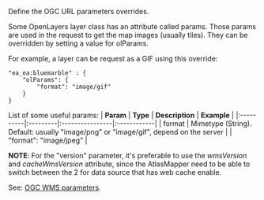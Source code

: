 Define the OGC URL parameters overrides.

Some OpenLayers layer class has an attribute called params. Those params are used in the request to get the map images (usually tiles). They can be overridden by setting a value for olParams.

For example, a layer can be request as a GIF using this override:

```
"ea_ea:bluemarble" : {
	"olParams": {
		"format": "image/gif"
	}
}
```

List of some useful params:
| **Param** | **Type** | **Description** | **Example** |
|:----------|:---------|:----------------|:------------|
| format    | Mimetype (String). Default: usually "image/png" or "image/gif", depend on the server |                 | "format": "image/jpeg" |

**NOTE**: For the "version" parameter, it's preferable to use the _wmsVersion_ and _cacheWmsVersion_ attribute, since the AtlasMapper need to be able to switch between the 2 for data source that has web cache enable.

See: [OGC WMS parameters](http://nsidc.org/data/atlas/ogc_services.html#WMS).